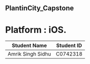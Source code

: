 ## PlantinCity_Capstone
# Platform : iOS.

Student Name  | Student ID
------------- | -------------
Amrik Singh Sidhu  | C0742318
